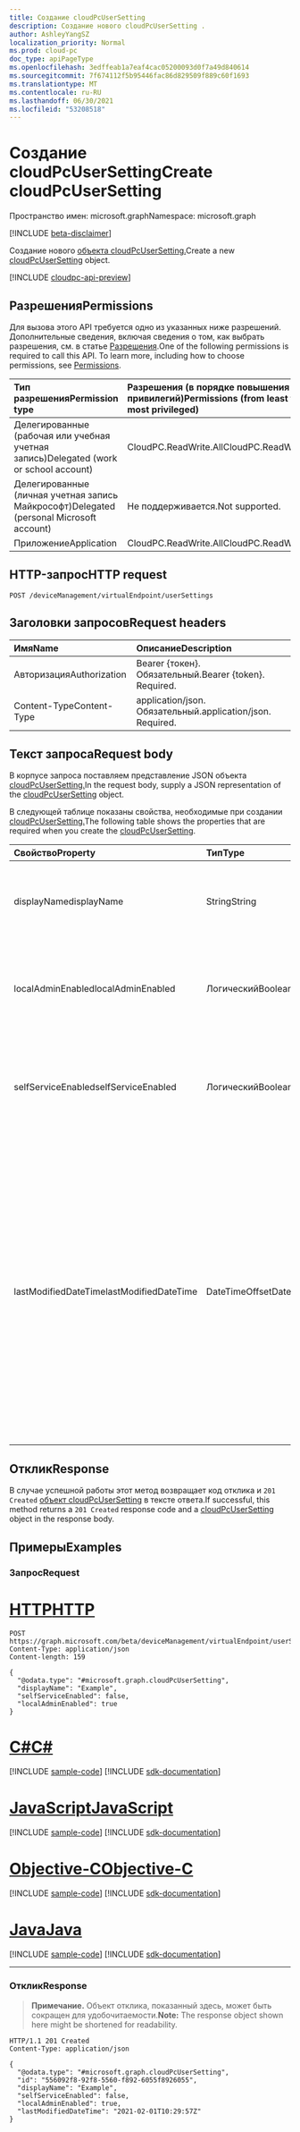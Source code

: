 ```yaml
---
title: Создание cloudPcUserSetting
description: Создание нового cloudPcUserSetting .
author: AshleyYangSZ
localization_priority: Normal
ms.prod: cloud-pc
doc_type: apiPageType
ms.openlocfilehash: 3edffeab1a7eaf4cac05200093d0f7a49d840614
ms.sourcegitcommit: 7f674112f5b95446fac86d829509f889c60f1693
ms.translationtype: MT
ms.contentlocale: ru-RU
ms.lasthandoff: 06/30/2021
ms.locfileid: "53208518"
---
```

# <a name="create-cloudpcusersetting"></a><span data-ttu-id="7f92c-103">Создание cloudPcUserSetting</span><span class="sxs-lookup"><span data-stu-id="7f92c-103">Create cloudPcUserSetting</span></span>

<span data-ttu-id="7f92c-104">Пространство имен: microsoft.graph</span><span class="sxs-lookup"><span data-stu-id="7f92c-104">Namespace: microsoft.graph</span></span>

[!INCLUDE [beta-disclaimer](../../includes/beta-disclaimer.md)]

<span data-ttu-id="7f92c-105">Создание нового [объекта cloudPcUserSetting.](../resources/cloudpcusersetting.md)</span><span class="sxs-lookup"><span data-stu-id="7f92c-105">Create a new [cloudPcUserSetting](../resources/cloudpcusersetting.md) object.</span></span>

[!INCLUDE [cloudpc-api-preview](../../includes/cloudpc-api-preview.md)]

## <a name="permissions"></a><span data-ttu-id="7f92c-106">Разрешения</span><span class="sxs-lookup"><span data-stu-id="7f92c-106">Permissions</span></span>

<span data-ttu-id="7f92c-p101">Для вызова этого API требуется одно из указанных ниже разрешений. Дополнительные сведения, включая сведения о том, как выбрать разрешения, см. в статье [Разрешения](/graph/permissions-reference).</span><span class="sxs-lookup"><span data-stu-id="7f92c-p101">One of the following permissions is required to call this API. To learn more, including how to choose permissions, see [Permissions](/graph/permissions-reference).</span></span>

|<span data-ttu-id="7f92c-109">Тип разрешения</span><span class="sxs-lookup"><span data-stu-id="7f92c-109">Permission type</span></span>|<span data-ttu-id="7f92c-110">Разрешения (в порядке повышения привилегий)</span><span class="sxs-lookup"><span data-stu-id="7f92c-110">Permissions (from least to most privileged)</span></span>|
|:---|:---|
|<span data-ttu-id="7f92c-111">Делегированные (рабочая или учебная учетная запись)</span><span class="sxs-lookup"><span data-stu-id="7f92c-111">Delegated (work or school account)</span></span>|<span data-ttu-id="7f92c-112">CloudPC.ReadWrite.All</span><span class="sxs-lookup"><span data-stu-id="7f92c-112">CloudPC.ReadWrite.All</span></span>|
|<span data-ttu-id="7f92c-113">Делегированные (личная учетная запись Майкрософт)</span><span class="sxs-lookup"><span data-stu-id="7f92c-113">Delegated (personal Microsoft account)</span></span>|<span data-ttu-id="7f92c-114">Не поддерживается.</span><span class="sxs-lookup"><span data-stu-id="7f92c-114">Not supported.</span></span>|
|<span data-ttu-id="7f92c-115">Приложение</span><span class="sxs-lookup"><span data-stu-id="7f92c-115">Application</span></span>|<span data-ttu-id="7f92c-116">CloudPC.ReadWrite.All</span><span class="sxs-lookup"><span data-stu-id="7f92c-116">CloudPC.ReadWrite.All</span></span>|

## <a name="http-request"></a><span data-ttu-id="7f92c-117">HTTP-запрос</span><span class="sxs-lookup"><span data-stu-id="7f92c-117">HTTP request</span></span>

<!-- {
  "blockType": "ignored"
}
-->

``` http
POST /deviceManagement/virtualEndpoint/userSettings
```

## <a name="request-headers"></a><span data-ttu-id="7f92c-118">Заголовки запросов</span><span class="sxs-lookup"><span data-stu-id="7f92c-118">Request headers</span></span>

| <span data-ttu-id="7f92c-119">Имя</span><span class="sxs-lookup"><span data-stu-id="7f92c-119">Name</span></span>          | <span data-ttu-id="7f92c-120">Описание</span><span class="sxs-lookup"><span data-stu-id="7f92c-120">Description</span></span>                |
| :------------ | :------------------------  |
| <span data-ttu-id="7f92c-121">Авторизация</span><span class="sxs-lookup"><span data-stu-id="7f92c-121">Authorization</span></span> | <span data-ttu-id="7f92c-p102">Bearer {токен}. Обязательный.</span><span class="sxs-lookup"><span data-stu-id="7f92c-p102">Bearer {token}. Required.</span></span>  |
| <span data-ttu-id="7f92c-124">Content-Type</span><span class="sxs-lookup"><span data-stu-id="7f92c-124">Content-Type</span></span>  | <span data-ttu-id="7f92c-p103">application/json. Обязательный.</span><span class="sxs-lookup"><span data-stu-id="7f92c-p103">application/json. Required.</span></span>|

## <a name="request-body"></a><span data-ttu-id="7f92c-127">Текст запроса</span><span class="sxs-lookup"><span data-stu-id="7f92c-127">Request body</span></span>

<span data-ttu-id="7f92c-128">В корпусе запроса поставляем представление JSON объекта [cloudPcUserSetting.](../resources/cloudpcusersetting.md)</span><span class="sxs-lookup"><span data-stu-id="7f92c-128">In the request body, supply a JSON representation of the [cloudPcUserSetting](../resources/cloudpcusersetting.md) object.</span></span>

<span data-ttu-id="7f92c-129">В следующей таблице показаны свойства, необходимые при создании [cloudPcUserSetting.](../resources/cloudpcusersetting.md)</span><span class="sxs-lookup"><span data-stu-id="7f92c-129">The following table shows the properties that are required when you create the [cloudPcUserSetting](../resources/cloudpcusersetting.md).</span></span>

|<span data-ttu-id="7f92c-130">Свойство</span><span class="sxs-lookup"><span data-stu-id="7f92c-130">Property</span></span>|<span data-ttu-id="7f92c-131">Тип</span><span class="sxs-lookup"><span data-stu-id="7f92c-131">Type</span></span>|<span data-ttu-id="7f92c-132">Описание</span><span class="sxs-lookup"><span data-stu-id="7f92c-132">Description</span></span>|
|:---|:---|:---|
|<span data-ttu-id="7f92c-133">displayName</span><span class="sxs-lookup"><span data-stu-id="7f92c-133">displayName</span></span>|<span data-ttu-id="7f92c-134">String</span><span class="sxs-lookup"><span data-stu-id="7f92c-134">String</span></span>|<span data-ttu-id="7f92c-135">Имя параметра, которое отображается в пользовательском интерфейсе.</span><span class="sxs-lookup"><span data-stu-id="7f92c-135">The setting name as it appears in the UI.</span></span> |
|<span data-ttu-id="7f92c-136">localAdminEnabled</span><span class="sxs-lookup"><span data-stu-id="7f92c-136">localAdminEnabled</span></span>|<span data-ttu-id="7f92c-137">Логический</span><span class="sxs-lookup"><span data-stu-id="7f92c-137">Boolean</span></span>|<span data-ttu-id="7f92c-138">Чтобы включить локальный параметр администрирования, измените этот параметр на `True` . </span><span class="sxs-lookup"><span data-stu-id="7f92c-138">To turn on the local admin option, change this setting to `True`. </span></span> |
|<span data-ttu-id="7f92c-139">selfServiceEnabled</span><span class="sxs-lookup"><span data-stu-id="7f92c-139">selfServiceEnabled</span></span>|<span data-ttu-id="7f92c-140">Логический</span><span class="sxs-lookup"><span data-stu-id="7f92c-140">Boolean</span></span>|<span data-ttu-id="7f92c-141">Чтобы включить параметр самообслуживки, измените этот параметр на `True` . </span><span class="sxs-lookup"><span data-stu-id="7f92c-141">To turn on the self service option, change this setting to `True`. </span></span>|
|<span data-ttu-id="7f92c-142">lastModifiedDateTime</span><span class="sxs-lookup"><span data-stu-id="7f92c-142">lastModifiedDateTime</span></span>|<span data-ttu-id="7f92c-143">DateTimeOffset</span><span class="sxs-lookup"><span data-stu-id="7f92c-143">DateTimeOffset</span></span>|<span data-ttu-id="7f92c-144">Последняя дата и время изменения параметра.</span><span class="sxs-lookup"><span data-stu-id="7f92c-144">The last date and time the setting was modified.</span></span> <span data-ttu-id="7f92c-145">Тип Timestamp представляет сведения о дате и времени с помощью формата ISO 8601 и всегда находится во времени UTC.</span><span class="sxs-lookup"><span data-stu-id="7f92c-145">The Timestamp type represents the date and time information using ISO 8601 format and is always in UTC time.</span></span> <span data-ttu-id="7f92c-146">Например, полночь UTC 1 января 2014 г. выглядит так: '2014-01-01T00:00:00Z'.</span><span class="sxs-lookup"><span data-stu-id="7f92c-146">For example, midnight UTC on Jan 1, 2014 looks like this: '2014-01-01T00:00:00Z'.</span></span> |

## <a name="response"></a><span data-ttu-id="7f92c-147">Отклик</span><span class="sxs-lookup"><span data-stu-id="7f92c-147">Response</span></span>

<span data-ttu-id="7f92c-148">В случае успешной работы этот метод возвращает код отклика и `201 Created` [объект cloudPcUserSetting](../resources/cloudpcusersetting.md) в тексте ответа.</span><span class="sxs-lookup"><span data-stu-id="7f92c-148">If successful, this method returns a `201 Created` response code and a [cloudPcUserSetting](../resources/cloudpcusersetting.md) object in the response body.</span></span>

## <a name="examples"></a><span data-ttu-id="7f92c-149">Примеры</span><span class="sxs-lookup"><span data-stu-id="7f92c-149">Examples</span></span>

### <a name="request"></a><span data-ttu-id="7f92c-150">Запрос</span><span class="sxs-lookup"><span data-stu-id="7f92c-150">Request</span></span>

# <a name="http"></a>[<span data-ttu-id="7f92c-151">HTTP</span><span class="sxs-lookup"><span data-stu-id="7f92c-151">HTTP</span></span>](#tab/http)
<!-- {
  "blockType": "request",
  "name": "create_cloudpcusersetting_from_"
}
-->
``` http
POST https://graph.microsoft.com/beta/deviceManagement/virtualEndpoint/userSettings
Content-Type: application/json
Content-length: 159

{
  "@odata.type": "#microsoft.graph.cloudPcUserSetting",
  "displayName": "Example",
  "selfServiceEnabled": false,
  "localAdminEnabled": true
}
```
# <a name="c"></a>[<span data-ttu-id="7f92c-152">C#</span><span class="sxs-lookup"><span data-stu-id="7f92c-152">C#</span></span>](#tab/csharp)
[!INCLUDE [sample-code](../includes/snippets/csharp/create-cloudpcusersetting-from--csharp-snippets.md)]
[!INCLUDE [sdk-documentation](../includes/snippets/snippets-sdk-documentation-link.md)]

# <a name="javascript"></a>[<span data-ttu-id="7f92c-153">JavaScript</span><span class="sxs-lookup"><span data-stu-id="7f92c-153">JavaScript</span></span>](#tab/javascript)
[!INCLUDE [sample-code](../includes/snippets/javascript/create-cloudpcusersetting-from--javascript-snippets.md)]
[!INCLUDE [sdk-documentation](../includes/snippets/snippets-sdk-documentation-link.md)]

# <a name="objective-c"></a>[<span data-ttu-id="7f92c-154">Objective-C</span><span class="sxs-lookup"><span data-stu-id="7f92c-154">Objective-C</span></span>](#tab/objc)
[!INCLUDE [sample-code](../includes/snippets/objc/create-cloudpcusersetting-from--objc-snippets.md)]
[!INCLUDE [sdk-documentation](../includes/snippets/snippets-sdk-documentation-link.md)]

# <a name="java"></a>[<span data-ttu-id="7f92c-155">Java</span><span class="sxs-lookup"><span data-stu-id="7f92c-155">Java</span></span>](#tab/java)
[!INCLUDE [sample-code](../includes/snippets/java/create-cloudpcusersetting-from--java-snippets.md)]
[!INCLUDE [sdk-documentation](../includes/snippets/snippets-sdk-documentation-link.md)]

---



### <a name="response"></a><span data-ttu-id="7f92c-156">Отклик</span><span class="sxs-lookup"><span data-stu-id="7f92c-156">Response</span></span>
><span data-ttu-id="7f92c-157">**Примечание.** Объект отклика, показанный здесь, может быть сокращен для удобочитаемости.</span><span class="sxs-lookup"><span data-stu-id="7f92c-157">**Note:** The response object shown here might be shortened for readability.</span></span>
<!-- {
  "blockType": "response",
  "truncated": true,
  "@odata.type": "microsoft.graph.cloudPcUserSetting"
}
-->
``` http
HTTP/1.1 201 Created
Content-Type: application/json

{
  "@odata.type": "#microsoft.graph.cloudPcUserSetting",
  "id": "556092f8-92f8-5560-f892-6055f8926055",
  "displayName": "Example",
  "selfServiceEnabled": false,
  "localAdminEnabled": true,
  "lastModifiedDateTime": "2021-02-01T10:29:57Z"  
}
```

